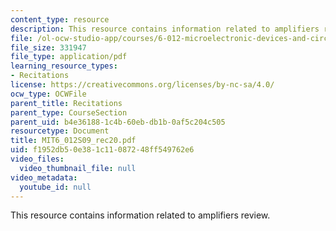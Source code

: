 ```yaml
---
content_type: resource
description: This resource contains information related to amplifiers review.
file: /ol-ocw-studio-app/courses/6-012-microelectronic-devices-and-circuits-spring-2009/f1952db50e381c11087248ff549762e6_MIT6_012S09_rec20.pdf
file_size: 331947
file_type: application/pdf
learning_resource_types:
- Recitations
license: https://creativecommons.org/licenses/by-nc-sa/4.0/
ocw_type: OCWFile
parent_title: Recitations
parent_type: CourseSection
parent_uid: b4e36188-1c4b-60eb-db1b-0af5c204c505
resourcetype: Document
title: MIT6_012S09_rec20.pdf
uid: f1952db5-0e38-1c11-0872-48ff549762e6
video_files:
  video_thumbnail_file: null
video_metadata:
  youtube_id: null
---
```

This resource contains information related to amplifiers review.